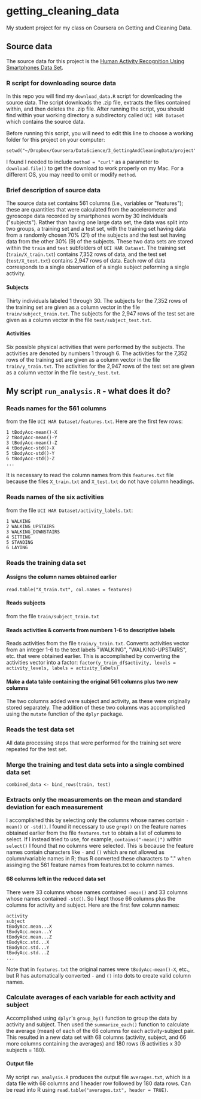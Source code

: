 # getting_cleaning_data

My student project for my class on Coursera on Getting and Cleaning Data.

## Source data

The source data for this project is the [Human Activity Recognition Using Smartphones Data Set](http://archive.ics.uci.edu/ml/datasets/Human+Activity+Recognition+Using+Smartphones).

### R script for downloading source data

In this repo you will find my `download_data.R` script for downloading the source data. The script downloads the .zip file, extracts the files contained within, and then deletes the .zip file. After running the script, you should find within your working directory a subdirectory called `UCI HAR Dataset` which contains the source data.

Before running this script, you will need to edit this line to choose a working folder for this project on your computer:
```
setwd("~/Dropbox/Coursera/DataScience/3_GettingAndCleaningData/project")
```
I found I needed to include `method = "curl"` as a parameter to `download.file()` to get the download to work properly on my Mac. For a different OS, you may need to omit or modify `method`.


### Brief description of source data

The source data set contains 561 columns (i.e., variables or "features"); these are quantities that were calculated from the accelerometer and gyroscope data recorded by smartphones worn by 30 individuals ("subjects"). Rather than having one large data set, the data was split into two groups, a training set and a test set, with the training set having data from a randomly chosen 70% (21) of the subjects and the test set having data from the other 30% (9) of the subjects. These two data sets are stored within the `train` and `test` subfolders of `UCI HAR Dataset`. The training set (`train/X_train.txt`) contains 7,352 rows of data, and the test set (`test/X_test.txt`) contains 2,947 rows of data. Each row of data corresponds to a single observation of a single subject peforming a single activity.

#### Subjects

Thirty individuals labeled 1 through 30. The subjects for the 7,352 rows of the training set are given as a column vector in the file `train/subject_train.txt`. The subjects for the 2,947 rows of the test set are given as a column vector in the file `test/subject_test.txt`.

#### Activities

Six possible physical activities that were performed by the subjects. The activities are denoted by numbers 1 through 6. The activities for the 7,352 rows of the training set are given as a column vector in the file `train/y_train.txt`. The activities for the 2,947 rows of the test set are given as a column vector in the file `test/y_test.txt`.

## My script ``run_analysis.R`` - what does it do?

### Reads names for the 561 columns
from the file `UCI HAR Dataset/features.txt`. Here are the first few rows:
```
1 tBodyAcc-mean()-X
2 tBodyAcc-mean()-Y
3 tBodyAcc-mean()-Z
4 tBodyAcc-std()-X
5 tBodyAcc-std()-Y
6 tBodyAcc-std()-Z
...
```
It is necessary to read the column names from this `features.txt` file because the files `X_train.txt` and `X_test.txt` do not have column headings.

### Reads names of the six activities
from the file `UCI HAR Dataset/activity_labels.txt`:
```
1 WALKING
2 WALKING_UPSTAIRS
3 WALKING_DOWNSTAIRS
4 SITTING
5 STANDING
6 LAYING
```

### Reads the training data set

#### Assigns the column names obtained earlier
`read.table("X_train.txt", col.names = features)`

#### Reads subjects
from the file `train/subject_train.txt`

#### Reads activities & converts from numbers 1-6 to descriptive labels
Reads activities from the file `train/y_train.txt`. Converts activities vector from an integer 1-6 to the text labels "WALKING", "WALKING-UPSTAIRS", etc. that were obtained earlier. This is accomplished by converting the activities vector into a factor:
`factor(y_train_df$activity, levels = activity_levels, labels = activity_labels)`

#### Make a data table containing the original 561 columns plus two new columns
The two columns added were subject and activity, as these were originally stored separately. The addition of these two columns was accomplished using the `mutate` function of the `dplyr` package.

### Reads the test data set
All data processing steps that were performed for the training set were repeated for the test set.

### Merge the training and test data sets into a single combined data set
`combined_data <- bind_rows(train, test)`

### Extracts only the measurements on the mean and standard deviation for each measurement
I accomplished this by selecting only the columns whose names contain `-mean()` or `-std()`. I found it necessary to use `grep()` on the feature names obtained earlier from the file `features.txt` to obtain a list of columns to select. If I instead tried to use, for example, `contains("-mean()")` within `select()` I found that no columns were selected. This is because the feature names contain characters like `-` and `()` which are not allowed as column/variable names in R; thus R converted these characters to "." when assinging the 561 feature names from features.txt to column names.

#### 68 columns left in the reduced data set
There were 33 columns whose names contained `-mean()` and 33 columns whose names contained `-std()`. So I kept those 66 columns plus the columns for activity and subject. Here are the first few column names:
```
activity
subject
tBodyAcc.mean...X
tBodyAcc.mean...Y
tBodyAcc.mean...Z
tBodyAcc.std...X
tBodyAcc.std...Y
tBodyAcc.std...Z
...
```
Note that in `features.txt` the original names were `tBodyAcc-mean()-X`, etc., but R has automatically converted `-` and `()` into dots to create valid column names.

### Calculate averages of each variable for each activity and subject
Accomplished using `dplyr`'s `group_by()` function to group the data by activity and subject. Then used the `summarize_each()` function to calculate the average (mean) of each of the 66 columns for each activity-subject pair. This resulted in a new data set with 68 columns (activity, subject, and 66 more columns containing the averages) and 180 rows (6 activities x 30 subjects = 180).

#### Output file
My script `run_analysis.R` produces the output file `averages.txt`, which is a data file with 68 columns and 1 header row followed by 180 data rows. Can be read into R using `read.table("averages.txt", header = TRUE)`.
